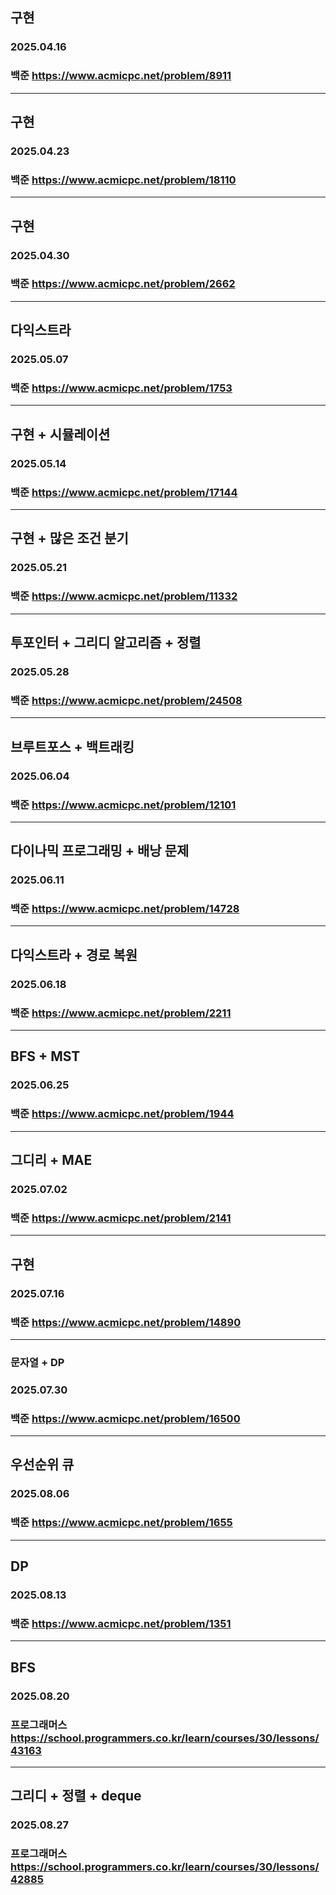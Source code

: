 ## 구현
### 2025.04.16
### 백준 https://www.acmicpc.net/problem/8911
---
## 구현
### 2025.04.23
### 백준 https://www.acmicpc.net/problem/18110
---
## 구현
### 2025.04.30
### 백준 https://www.acmicpc.net/problem/2662
---
## 다익스트라
### 2025.05.07
### 백준 https://www.acmicpc.net/problem/1753
---
## 구현 + 시뮬레이션
### 2025.05.14
### 백준 https://www.acmicpc.net/problem/17144
---
## 구현 + 많은 조건 분기
### 2025.05.21
### 백준 https://www.acmicpc.net/problem/11332
---
## 투포인터 + 그리디 알고리즘 + 정렬
### 2025.05.28
### 백준 https://www.acmicpc.net/problem/24508
---
## 브루트포스 + 백트래킹
### 2025.06.04
### 백준 https://www.acmicpc.net/problem/12101
---
## 다이나믹 프로그래밍 + 배낭 문제
### 2025.06.11
### 백준 https://www.acmicpc.net/problem/14728
---
## 다익스트라 + 경로 복원
### 2025.06.18
### 백준 https://www.acmicpc.net/problem/2211
---
## BFS + MST
### 2025.06.25
### 백준 https://www.acmicpc.net/problem/1944
---
## 그디리 + MAE
### 2025.07.02
### 백준 https://www.acmicpc.net/problem/2141
---
## 구현
### 2025.07.16
### 백준 https://www.acmicpc.net/problem/14890
---
### 문자열 + DP
### 2025.07.30
### 백준 https://www.acmicpc.net/problem/16500
---
## 우선순위 큐
### 2025.08.06
### 백준 https://www.acmicpc.net/problem/1655
---
## DP
### 2025.08.13
### 백준 https://www.acmicpc.net/problem/1351
---
## BFS
### 2025.08.20
### 프로그래머스 https://school.programmers.co.kr/learn/courses/30/lessons/43163
---
## 그리디 + 정렬 + deque
### 2025.08.27
### 프로그래머스 https://school.programmers.co.kr/learn/courses/30/lessons/42885
